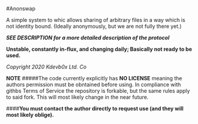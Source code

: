 #Anonswap

A simple system to whic allows sharing of arbitrary files in a way which is not
identity bound. (Ideally anonymously, but we are not fully there yet.)

*<b>SEE DESCRIPTION for a more detailed description of the protocol</b>*

__Unstable, constantly in-flux, and changing daily; Basically not ready to be
used.__

_Copyright 2020 Kdevb0x Ltd. Co_

**NOTE**
#####The code currently explicitly has **NO LICENSE** meaning the authors permission
must be obntained before using. In compliance with githbs Terms of Service the
repository is forkable, but the same rules apply to said fork.
This will most likely change in the near future.

####__You must contact the author directly to request use (and they will most
likely oblige).__

